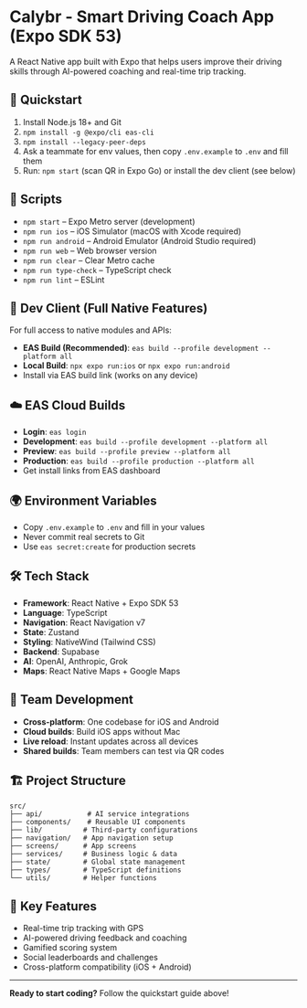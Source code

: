 # Calybr - Smart Driving Coach App (Expo SDK 53)

A React Native app built with Expo that helps users improve their driving skills through AI-powered coaching and real-time trip tracking.

## 🚀 Quickstart
1. Install Node.js 18+ and Git
2. `npm install -g @expo/cli eas-cli`
3. `npm install --legacy-peer-deps`
4. Ask a teammate for env values, then copy `.env.example` to `.env` and fill them
5. Run: `npm start` (scan QR in Expo Go) or install the dev client (see below)

## 📱 Scripts
- `npm start` – Expo Metro server (development)
- `npm run ios` – iOS Simulator (macOS with Xcode required)
- `npm run android` – Android Emulator (Android Studio required)
- `npm run web` – Web browser version
- `npm run clear` – Clear Metro cache
- `npm run type-check` – TypeScript check
- `npm run lint` – ESLint

## 🔧 Dev Client (Full Native Features)
For full access to native modules and APIs:
- **EAS Build (Recommended)**: `eas build --profile development --platform all`
- **Local Build**: `npx expo run:ios` or `npx expo run:android`
- Install via EAS build link (works on any device)

## ☁️ EAS Cloud Builds
- **Login**: `eas login`
- **Development**: `eas build --profile development --platform all`
- **Preview**: `eas build --profile preview --platform all`
- **Production**: `eas build --profile production --platform all`
- Get install links from EAS dashboard

## 🌍 Environment Variables
- Copy `.env.example` to `.env` and fill in your values
- Never commit real secrets to Git
- Use `eas secret:create` for production secrets

## 🛠 Tech Stack
- **Framework**: React Native + Expo SDK 53
- **Language**: TypeScript
- **Navigation**: React Navigation v7
- **State**: Zustand
- **Styling**: NativeWind (Tailwind CSS)
- **Backend**: Supabase
- **AI**: OpenAI, Anthropic, Grok
- **Maps**: React Native Maps + Google Maps

## 👥 Team Development
- **Cross-platform**: One codebase for iOS and Android
- **Cloud builds**: Build iOS apps without Mac
- **Live reload**: Instant updates across all devices
- **Shared builds**: Team members can test via QR codes

## 🏗 Project Structure
```
src/
├── api/           # AI service integrations
├── components/    # Reusable UI components
├── lib/          # Third-party configurations
├── navigation/   # App navigation setup
├── screens/      # App screens
├── services/     # Business logic & data
├── state/        # Global state management
├── types/        # TypeScript definitions
└── utils/        # Helper functions
```

## 🚗 Key Features
- Real-time trip tracking with GPS
- AI-powered driving feedback and coaching
- Gamified scoring system
- Social leaderboards and challenges
- Cross-platform compatibility (iOS + Android)

---

**Ready to start coding?** Follow the quickstart guide above!
